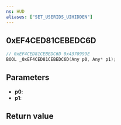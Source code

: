 ```yaml
---
ns: HUD
aliases: ["SET_USERIDS_UIHIDDEN"]
---
```

## 0xEF4CED81CEBEDC6D

```c
// 0xEF4CED81CEBEDC6D 0x4370999E
BOOL _0xEF4CED81CEBEDC6D(Any p0, Any* p1);
```

## Parameters
* **p0**: 
* **p1**: 

## Return value
